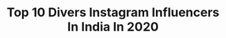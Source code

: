 ---
title: Top 10 Divers Instagram Influencers In India In 2020
description: >-
  Find top divers Instagram influencers in India in 2020. Most popular hashtags: #style #beach #throwback #hero7black.
platform: Instagram
profiles:
  - username: "mylyf_in_a_bag"
    fullname: >-
      Manya Vittal | Travel & 📸
    location: "India"
    followers: 8383
    engagement: 1669
    commentsToLikes: 0.086352
    id: ckaov6iha39rj0i788iz6esf7
    verified: false
    hashtags: "#dubai, #sunflower, #simplyabudhabi, #mydubailife"
  - username: "vimraman"
    fullname: >-
      Vimala Raman
    location: "India"
    followers: 161204
    engagement: 480
    commentsToLikes: 0.018404
    id: ck8tdlr9v3u7r0j784t4kugta
    verified: true
    hashtags: "#classicaldance, #mahashivaratri, #vintage, #streets"
  - username: "yasminjkassim"
    fullname: >-
      Yasmin Jade Kassim
    location: "India"
    followers: 48135
    engagement: 258
    commentsToLikes: 0.034708
    id: ckap2eayrygj60i78nuirimqi
    verified: true
    hashtags: "#rvwithdrawals, #yay, #quarantineaddiction, #tbt"
  - username: "karthiks.picturess"
    fullname: >-
      Karthik’s Picturess
    location: "India"
    followers: 3611
    engagement: 1322
    commentsToLikes: 0.046408
    id: ck0w1r03xkpk20i19kuegxa8n
    verified: false
    hashtags: "#blueandred, #scubapro, #sharkclub, #ad200"
  - username: "girishgowda.c"
    fullname: >-
      Girish Gowda
    location: "India"
    followers: 2482
    engagement: 2122
    commentsToLikes: 0.063976
    id: ck5bvv8vjkgsq0i11xm55l5rk
    verified: false
    hashtags: "#mantis, #beetle, #treetoad, #jumpingspider"
  - username: "tom_s3_"
    fullname: >-
      Tom Wall
    location: "India"
    followers: 3881
    engagement: 2316
    commentsToLikes: 0.113205
    id: ck8t4yh98896o0j78ydzhgda4
    verified: false
    hashtags: ""
  - username: "trulynomadly"
    fullname: >-
      Sharanya Iyer 🇮🇳 🌍
    location: "India"
    followers: 57404
    engagement: 498
    commentsToLikes: 0.045911
    id: ck14jvwk9mgf70i194x2pus3k
    verified: false
    hashtags: "#adele, #trulynomadlyxlocals, #hero8black, #jlosuperbowlchallenge"
  - username: "rjdeigg"
    fullname: >-
      Rj Deigg
    location: "India"
    followers: 22049
    engagement: 685
    commentsToLikes: 0.012139
    id: ck0u1wkk9y9rd0i19xpxnnrev
    verified: false
    hashtags: "#thursday, #oneplus7t, #weddingdress, #history"
  - username: "shriya_saran1109"
    fullname: >-
      Shriya Saran
    location: "India"
    followers: 2741002
    engagement: 288
    commentsToLikes: 0.003736
    id: ck0vv0jnimzbm0i192w2n72n1
    verified: true
    hashtags: "#fitindiamovement, #chooseyogaeveryday, #sarvaapp, #covid19freeworld"
  - username: "iamramkapoor"
    fullname: >-
      Ram Kapoor
    location: "India"
    followers: 143576
    engagement: 502
    commentsToLikes: 0.019639
    id: ck0w6wepkaktf0i19opeax1nx
    verified: true
    hashtags: "#stayhome, #staysafe"
---